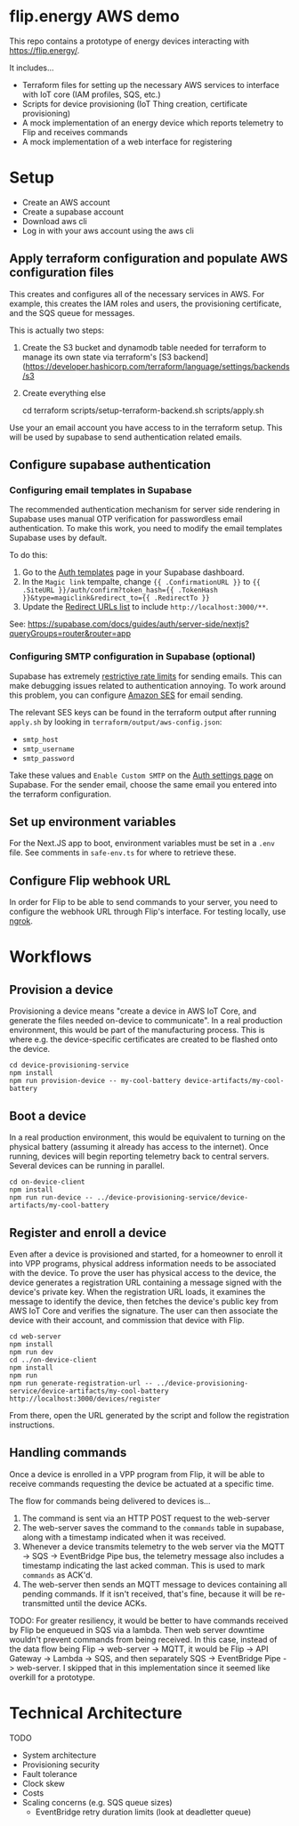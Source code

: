 # flip.energy AWS demo

This repo contains a prototype of energy devices interacting with https://flip.energy/.

It includes...

- Terraform files for setting up the necessary AWS services to interface with IoT core (IAM profiles, SQS, etc.)
- Scripts for device provisioning (IoT Thing creation, certificate provisioning)
- A mock implementation of an energy device which reports telemetry to Flip and receives commands
- A mock implementation of a web interface for registering

# Setup

- Create an AWS account
- Create a supabase account
- Download aws cli
- Log in with your aws account using the aws cli

## Apply terraform configuration and populate AWS configuration files

This creates and configures all of the necessary services in AWS. For example,
this creates the IAM roles and users, the provisioning certificate, and the SQS
queue for messages.

This is actually two steps:

1. Create the S3 bucket and dynamodb table needed for terraform to manage its own state via terraform's [S3 backend](https://developer.hashicorp.com/terraform/language/settings/backends/s3
2. Create everything else

   cd terraform
   scripts/setup-terraform-backend.sh
   scripts/apply.sh

Use your an email account you have access to in the terraform setup. This will
be used by supabase to send authentication related emails.

## Configure supabase authentication

### Configuring email templates in Supabase

The recommended authentication mechanism for server side rendering in Supabase uses
manual OTP verification for passwordless email authentication. To make this work, you
need to modify the email templates Supabase uses by default.

To do this:

1. Go to the [Auth templates](https://supabase.com/dashboard/project/_/auth/templates) page in your Supabase dashboard.
2. In the `Magic link` tempalte, change `{{ .ConfirmationURL }}` to `{{ .SiteURL }}/auth/confirm?token_hash={{ .TokenHash }}&type=magiclink&redirect_to={{ .RedirectTo }}`
3. Update the [Redirect URLs list](https://supabase.com/dashboard/project/_/auth/url-configuration) to include `http://localhost:3000/**`.

See: https://supabase.com/docs/guides/auth/server-side/nextjs?queryGroups=router&router=app

### Configuring SMTP configuration in Supabase (optional)

Supabase has extremely [restrictive rate
limits](https://supabase.com/docs/guides/auth/auth-smtp) for sending emails.
This can make debugging issues related to authentication annoying. To work
around this problem, you can configure [Amazon SES](https://aws.amazon.com/ses/)
for email sending.

The relevant SES keys can be found in the terraform output after running
`apply.sh` by looking in `terraform/output/aws-config.json`:

- `smtp_host`
- `smtp_username`
- `smtp_password`

Take these values and `Enable Custom SMTP` on the [Auth settings
page](https://supabase.com/dashboard/project/_/settings/auth) on Supabase. For
the sender email, choose the same email you entered into the terraform
configuration.

## Set up environment variables

For the Next.JS app to boot, environment variables must be set in a `.env` file.
See comments in `safe-env.ts` for where to retrieve these.

## Configure Flip webhook URL

In order for Flip to be able to send commands to your server, you need to
configure the webhook URL through Flip's interface. For testing locally,
use [ngrok](https://ngrok.com/).

# Workflows

## Provision a device

Provisioning a device means "create a device in AWS IoT Core, and generate the
files needed on-device to communicate". In a real production environment, this
would be part of the manufacturing process. This is where e.g. the
device-specific certificates are created to be flashed onto the device.

    cd device-provisioning-service
    npm install
    npm run provision-device -- my-cool-battery device-artifacts/my-cool-battery

## Boot a device

In a real production environment, this would be equivalent to turning on the
physical battery (assuming it already has access to the internet). Once running,
devices will begin reporting telemetry back to central servers. Several devices
can be running in parallel.

    cd on-device-client
    npm install
    npm run run-device -- ../device-provisioning-service/device-artifacts/my-cool-battery

## Register and enroll a device

Even after a device is provisioned and started, for a homeowner to enroll it
into VPP programs, physical address information needs to be associated with the
device. To prove the user has physical access to the device, the device
generates a registration URL containing a message signed with the device's
private key. When the registration URL loads, it examines the message to
identify the device, then fetches the device's public key from AWS IoT Core and
verifies the signature. The user can then associate the device with their
account, and commission that device with Flip.

    cd web-server
    npm install
    npm run dev
    cd ../on-device-client
    npm install
    npm run
    npm run generate-registration-url -- ../device-provisioning-service/device-artifacts/my-cool-battery http://localhost:3000/devices/register

From there, open the URL generated by the script and follow the registration
instructions.

## Handling commands

Once a device is enrolled in a VPP program from Flip, it will be able to receive
commands requesting the device be actuated at a specific time.

The flow for commands being delivered to devices is...

1. The command is sent via an HTTP POST request to the web-server
2. The web-server saves the command to the `commands` table in supabase, along
   with a timestamp indicated when it was received.
3. Whenever a device transmits telemetry to the web server via the MQTT -> SQS
   -> EventBridge Pipe bus, the telemetry message also includes a timestamp
   indicating the last acked comman. This is used to mark `commands` as ACK'd.
4. The web-server then sends an MQTT message to devices containing all pending
   commands. If it isn't received, that's fine, because it will be re-transmitted
   until the device ACKs.

TODO: For greater resiliency, it would be better to have commands received by
Flip be enqueued in SQS via a lambda. Then web server downtime wouldn't prevent
commands from being received. In this case, instead of the data flow being Flip
-> web-server -> MQTT, it would be Flip -> API Gateway -> Lambda -> SQS, and
then separately SQS -> EventBridge Pipe -> web-server. I skipped that in this
implementation since it seemed like overkill for a prototype.

# Technical Architecture

TODO

- System architecture
- Provisioning security
- Fault tolerance
- Clock skew
- Costs
- Scaling concerns (e.g. SQS queue sizes)
  - EventBridge retry duration limits (look at deadletter queue)
